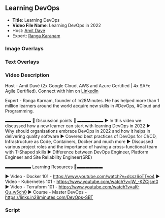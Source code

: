 ##  Learning DevOps

- **Title**: Learning DevOps
- **Video File Name**: Learning DevOps in 2022
- Host: [Amit Davé](https://www.linkedin.com/in/amdave/)
- Expert: [Ranga Karanam](https://in.linkedin.com/in/rangakaranam)

### Image Overlays

### Text Overlays

### Video Description

Host - Amit Davé (2x Google Cloud, AWS and Azure Certified | 4x SAFe Agile Certified). Connect with him on [LinkedIn](https://www.linkedin.com/in/amdave/)

Expert - Ranga Karnam, founder of In28Minutes. He has helped more than 1 million learners around the world acquire new skills in #DevOps, #Cloud and Programming.

▬▬▬▬▬▬   💎  Discussion points 💎  ▬▬▬▬▬▬ 
► In this video we discussed how a new learner can start with learning DevOps in 2022
► Why should organisations embrace DevOps in 2022 and how it helps in delivering quality software
► Covered best practices of DevOps for CI/CD, Infrastructure as Code, Containers, Docker and much more 
► Discussed various project roles and the importance of having a cross-functional team with T-Shaped skills 
► Difference between DevOps Engineer, Platform Engineer and Site Reliability Engineer(SRE)

▬▬▬▬▬▬ Learning Resources 🔗▬▬▬▬▬▬ 

► Video - Docker 101 - https://www.youtube.com/watch?v=dcsz6oTTvo4
► Video - Kubernetes 101 - https://www.youtube.com/watch?v=jW_-KZCjsm0
► Video - Terraform 101 - https://www.youtube.com/watch?v=aK-Qu_w5ch0
► Course - Master DevOps  - https://links.in28minutes.com/DevOps-SBT


### Script

